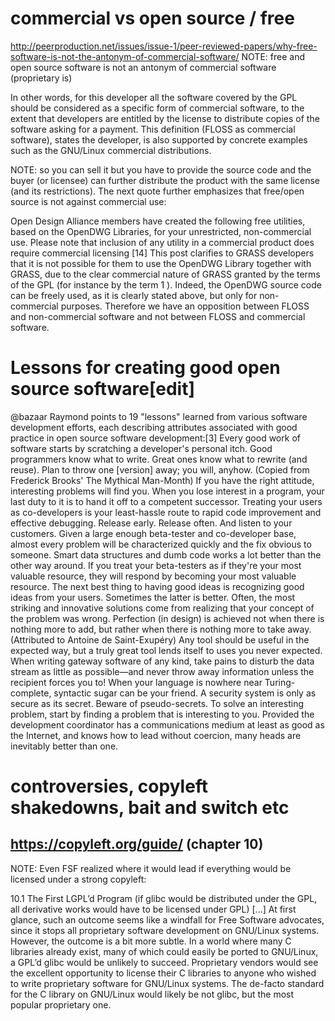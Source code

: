 commercial vs open source / free
================================

http://peerproduction.net/issues/issue-1/peer-reviewed-papers/why-free-software-is-not-the-antonym-of-commercial-software/
NOTE: free and open source software is not an antonym of commercial software (proprietary is)

In other words, for this developer all the software covered by the GPL should be considered as a specific form of commercial software, to the extent that developers are entitled by the license to distribute copies of the software asking for a payment. This definition (FLOSS as commercial software), states the developer, is also supported by concrete examples such as the GNU/Linux commercial distributions.

NOTE: so you can sell it but you have to provide the source code and the buyer (or licensee) can further distribute the product with the same license (and its restrictions). The next quote further emphasizes that free/open source is not against commercial use:

Open Design Alliance members have created the following free utilities, based on the OpenDWG Libraries, for your unrestricted, non-commercial use. Please note that inclusion of any utility in a commercial product does require commercial licensing [14]
This post clarifies to GRASS developers that it is not possible for them to use the OpenDWG Library together with GRASS, due to the clear commercial nature of GRASS granted by the terms of the GPL (for instance by the term 1 ). Indeed, the OpenDWG source code can be freely used, as it is clearly stated above, but only for non-commercial purposes. Therefore we have an opposition between FLOSS and non-commercial software and not between FLOSS and commercial software.


Lessons for creating good open source software[edit]
====================================================

@bazaar
Raymond points to 19 "lessons" learned from various software development efforts, each describing attributes associated with good practice in open source software development:[3]
Every good work of software starts by scratching a developer's personal itch.
Good programmers know what to write. Great ones know what to rewrite (and reuse).
Plan to throw one [version] away; you will, anyhow. (Copied from Frederick Brooks' The Mythical Man-Month)
If you have the right attitude, interesting problems will find you.
When you lose interest in a program, your last duty to it is to hand it off to a competent successor.
Treating your users as co-developers is your least-hassle route to rapid code improvement and effective debugging.
Release early. Release often. And listen to your customers.
Given a large enough beta-tester and co-developer base, almost every problem will be characterized quickly and the fix obvious to someone.
Smart data structures and dumb code works a lot better than the other way around.
If you treat your beta-testers as if they're your most valuable resource, they will respond by becoming your most valuable resource.
The next best thing to having good ideas is recognizing good ideas from your users. Sometimes the latter is better.
Often, the most striking and innovative solutions come from realizing that your concept of the problem was wrong.
Perfection (in design) is achieved not when there is nothing more to add, but rather when there is nothing more to take away. (Attributed to Antoine de Saint-Exupéry)
Any tool should be useful in the expected way, but a truly great tool lends itself to uses you never expected.
When writing gateway software of any kind, take pains to disturb the data stream as little as possible—and never throw away information unless the recipient forces you to!
When your language is nowhere near Turing-complete, syntactic sugar can be your friend.
A security system is only as secure as its secret. Beware of pseudo-secrets.
To solve an interesting problem, start by finding a problem that is interesting to you.
Provided the development coordinator has a communications medium at least as good as the Internet, and knows how to lead without coercion, many heads are inevitably better than one.


# controversies, copyleft shakedowns, bait and switch etc

## https://copyleft.org/guide/ (chapter 10)

NOTE: Even FSF realized where it would lead if everything would be licensed under a strong copyleft:

10.1 The First LGPL’d Program
(if glibc would be distributed under the GPL, all derivative works would have to be licensed under GPL) [...] At first glance, such an outcome seems like a windfall for Free Software advocates, since it stops all proprietary software development on GNU/Linux systems. However, the outcome is a bit more subtle. In a world where many C libraries already exist, many of which could easily be ported to GNU/Linux, a GPL’d glibc would be unlikely to succeed. Proprietary vendors would see the excellent opportunity to license their C libraries to anyone who wished to write proprietary software for GNU/Linux systems. The de-facto standard for the C library on GNU/Linux would likely be not glibc, but the most popular proprietary one.
